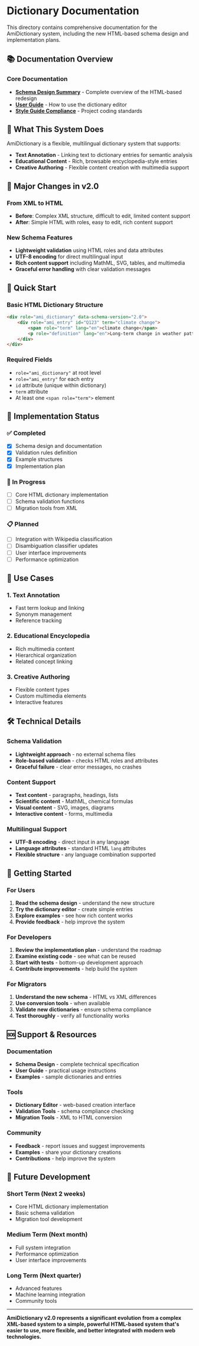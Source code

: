 # Dictionary Documentation

This directory contains comprehensive documentation for the AmiDictionary system, including the new HTML-based schema design and implementation plans.

## 📚 Documentation Overview

### **Core Documentation**
- **[Schema Design Summary](amidictionary_schema_design.md)** - Complete overview of the HTML-based redesign
- **[User Guide](../dictionary_editor/USER_GUIDE.md)** - How to use the dictionary editor
- **[Style Guide Compliance](../style_guide_compliance.md)** - Project coding standards

## 🎯 What This System Does

AmiDictionary is a flexible, multilingual dictionary system that supports:

- **Text Annotation** - Linking text to dictionary entries for semantic analysis
- **Educational Content** - Rich, browsable encyclopedia-style entries
- **Creative Authoring** - Flexible content creation with multimedia support

## 🔄 Major Changes in v2.0

### **From XML to HTML**
- **Before**: Complex XML structure, difficult to edit, limited content support
- **After**: Simple HTML with roles, easy to edit, rich content support

### **New Schema Features**
- **Lightweight validation** using HTML roles and data attributes
- **UTF-8 encoding** for direct multilingual input
- **Rich content support** including MathML, SVG, tables, and multimedia
- **Graceful error handling** with clear validation messages

## 🚀 Quick Start

### **Basic HTML Dictionary Structure**
```html
<div role="ami_dictionary" data-schema-version="2.0">
    <div role="ami_entry" id="Q123" term="climate change">
        <span role="term" lang="en">climate change</span>
        <p role="definition" lang="en">Long-term change in weather patterns</p>
    </div>
</div>
```

### **Required Fields**
- `role="ami_dictionary"` at root level
- `role="ami_entry"` for each entry
- `id` attribute (unique within dictionary)
- `term` attribute
- At least one `<span role="term">` element

## 🔧 Implementation Status

### **✅ Completed**
- [x] Schema design and documentation
- [x] Validation rules definition
- [x] Example structures
- [x] Implementation plan

### **🔄 In Progress**
- [ ] Core HTML dictionary implementation
- [ ] Schema validation functions
- [ ] Migration tools from XML

### **📋 Planned**
- [ ] Integration with Wikipedia classification
- [ ] Disambiguation classifier updates
- [ ] User interface improvements
- [ ] Performance optimization

## 🎨 Use Cases

### **1. Text Annotation**
- Fast term lookup and linking
- Synonym management
- Reference tracking

### **2. Educational Encyclopedia**
- Rich multimedia content
- Hierarchical organization
- Related concept linking

### **3. Creative Authoring**
- Flexible content types
- Custom multimedia elements
- Interactive features

## 🛠️ Technical Details

### **Schema Validation**
- **Lightweight approach** - no external schema files
- **Role-based validation** - checks HTML roles and attributes
- **Graceful failure** - clear error messages, no crashes

### **Content Support**
- **Text content** - paragraphs, headings, lists
- **Scientific content** - MathML, chemical formulas
- **Visual content** - SVG, images, diagrams
- **Interactive content** - forms, multimedia

### **Multilingual Support**
- **UTF-8 encoding** - direct input in any language
- **Language attributes** - standard HTML `lang` attributes
- **Flexible structure** - any language combination supported

## 📖 Getting Started

### **For Users**
1. **Read the schema design** - understand the new structure
2. **Try the dictionary editor** - create simple entries
3. **Explore examples** - see how rich content works
4. **Provide feedback** - help improve the system

### **For Developers**
1. **Review the implementation plan** - understand the roadmap
2. **Examine existing code** - see what can be reused
3. **Start with tests** - bottom-up development approach
4. **Contribute improvements** - help build the system

### **For Migrators**
1. **Understand the new schema** - HTML vs XML differences
2. **Use conversion tools** - when available
3. **Validate new dictionaries** - ensure schema compliance
4. **Test thoroughly** - verify all functionality works

## 🆘 Support & Resources

### **Documentation**
- **Schema Design** - complete technical specification
- **User Guide** - practical usage instructions
- **Examples** - sample dictionaries and entries

### **Tools**
- **Dictionary Editor** - web-based creation interface
- **Validation Tools** - schema compliance checking
- **Migration Tools** - XML to HTML conversion

### **Community**
- **Feedback** - report issues and suggest improvements
- **Examples** - share your dictionary creations
- **Contributions** - help improve the system

## 🔮 Future Development

### **Short Term (Next 2 weeks)**
- Core HTML dictionary implementation
- Basic schema validation
- Migration tool development

### **Medium Term (Next month)**
- Full system integration
- Performance optimization
- User interface improvements

### **Long Term (Next quarter)**
- Advanced features
- Machine learning integration
- Community tools

---

**AmiDictionary v2.0 represents a significant evolution from a complex XML-based system to a simple, powerful HTML-based system that's easier to use, more flexible, and better integrated with modern web technologies.**







